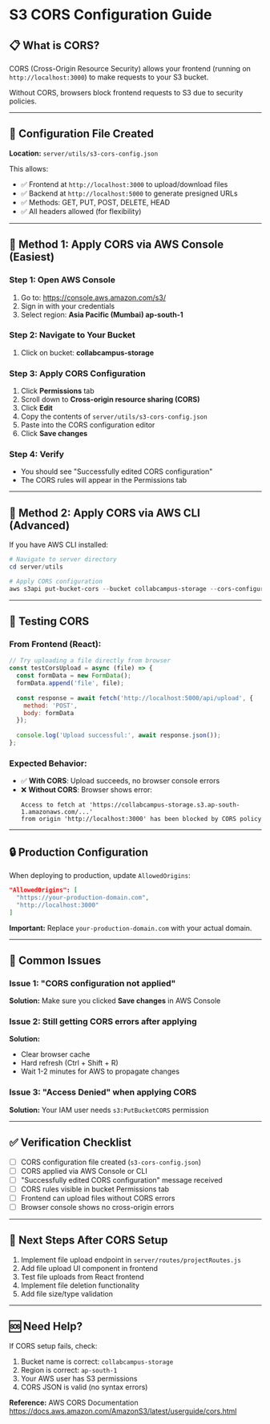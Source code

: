 # S3 CORS Configuration Guide

## 📋 What is CORS?
CORS (Cross-Origin Resource Security) allows your frontend (running on `http://localhost:3000`) to make requests to your S3 bucket.

Without CORS, browsers block frontend requests to S3 due to security policies.

---

## 🎯 Configuration File Created
**Location:** `server/utils/s3-cors-config.json`

This allows:
- ✅ Frontend at `http://localhost:3000` to upload/download files
- ✅ Backend at `http://localhost:5000` to generate presigned URLs
- ✅ Methods: GET, PUT, POST, DELETE, HEAD
- ✅ All headers allowed (for flexibility)

---

## 🔧 Method 1: Apply CORS via AWS Console (Easiest)

### Step 1: Open AWS Console
1. Go to: https://console.aws.amazon.com/s3/
2. Sign in with your credentials
3. Select region: **Asia Pacific (Mumbai) ap-south-1**

### Step 2: Navigate to Your Bucket
1. Click on bucket: **collabcampus-storage**

### Step 3: Apply CORS Configuration
1. Click **Permissions** tab
2. Scroll down to **Cross-origin resource sharing (CORS)**
3. Click **Edit**
4. Copy the contents of `server/utils/s3-cors-config.json`
5. Paste into the CORS configuration editor
6. Click **Save changes**

### Step 4: Verify
- You should see "Successfully edited CORS configuration"
- The CORS rules will appear in the Permissions tab

---

## 🔧 Method 2: Apply CORS via AWS CLI (Advanced)

If you have AWS CLI installed:

```powershell
# Navigate to server directory
cd server/utils

# Apply CORS configuration
aws s3api put-bucket-cors --bucket collabcampus-storage --cors-configuration file://s3-cors-config.json --region ap-south-1
```

---

## 🧪 Testing CORS

### From Frontend (React):
```javascript
// Try uploading a file directly from browser
const testCorsUpload = async (file) => {
  const formData = new FormData();
  formData.append('file', file);
  
  const response = await fetch('http://localhost:5000/api/upload', {
    method: 'POST',
    body: formData
  });
  
  console.log('Upload successful:', await response.json());
};
```

### Expected Behavior:
- ✅ **With CORS**: Upload succeeds, no browser console errors
- ❌ **Without CORS**: Browser shows error:
  ```
  Access to fetch at 'https://collabcampus-storage.s3.ap-south-1.amazonaws.com/...' 
  from origin 'http://localhost:3000' has been blocked by CORS policy
  ```

---

## 🔒 Production Configuration

When deploying to production, update `AllowedOrigins`:

```json
"AllowedOrigins": [
  "https://your-production-domain.com",
  "http://localhost:3000"
]
```

**Important:** Replace `your-production-domain.com` with your actual domain.

---

## 📝 Common Issues

### Issue 1: "CORS configuration not applied"
**Solution:** Make sure you clicked **Save changes** in AWS Console

### Issue 2: Still getting CORS errors after applying
**Solution:** 
- Clear browser cache
- Hard refresh (Ctrl + Shift + R)
- Wait 1-2 minutes for AWS to propagate changes

### Issue 3: "Access Denied" when applying CORS
**Solution:** Your IAM user needs `s3:PutBucketCORS` permission

---

## ✅ Verification Checklist
- [ ] CORS configuration file created (`s3-cors-config.json`)
- [ ] CORS applied via AWS Console or CLI
- [ ] "Successfully edited CORS configuration" message received
- [ ] CORS rules visible in bucket Permissions tab
- [ ] Frontend can upload files without CORS errors
- [ ] Browser console shows no cross-origin errors

---

## 🎯 Next Steps After CORS Setup
1. Implement file upload endpoint in `server/routes/projectRoutes.js`
2. Add file upload UI component in frontend
3. Test file uploads from React frontend
4. Implement file deletion functionality
5. Add file size/type validation

---

## 🆘 Need Help?
If CORS setup fails, check:
1. Bucket name is correct: `collabcampus-storage`
2. Region is correct: `ap-south-1`
3. Your AWS user has S3 permissions
4. CORS JSON is valid (no syntax errors)

**Reference:** AWS CORS Documentation
https://docs.aws.amazon.com/AmazonS3/latest/userguide/cors.html
